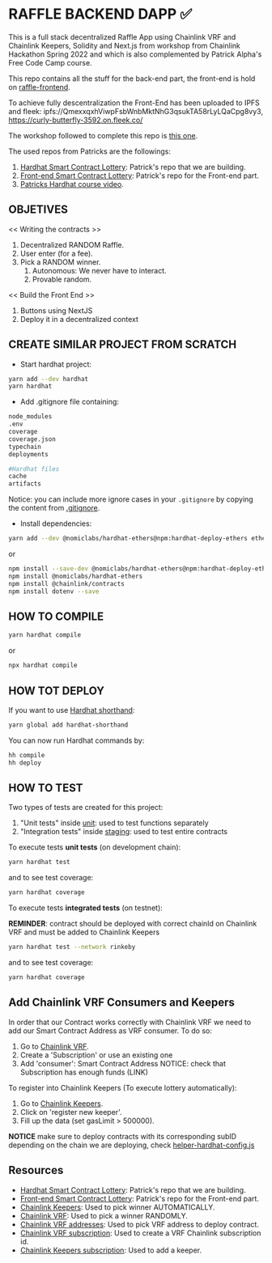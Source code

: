 # RAFFLE BACKEND DAPP ✅

This is a full stack decentralized Raffle App using Chainlink VRF and Chainlink Keepers, Solidity and Next.js from workshop from Chainlink Hackathon Spring 2022 and which is also complemented by Patrick Alpha's Free Code Camp course.

This repo contains all the stuff for the back-end part, the front-end is hold on [raffle-frontend](https://github.com/JMariadlcs/raffle-frontend).

To achieve fully descentralization the Front-End has been uploaded to IPFS and fleek: ipfs://QmexxqxhViwpFsbWnbMktNhG3qsukTA58rLyLQaCpg8vy3, https://curly-butterfly-3592.on.fleek.co/

The workshop followed to complete this repo is [this one](https://www.youtube.com/watch?v=8bMrko6iD9Q&t=5445s).

The used repos from Patricks are the followings:

1. [Hardhat Smart Contract Lottery](https://github.com/PatrickAlphaC/hardhat-smartcontract-lottery-fcc): Patrick's repo that we are building.
2. [Front-end Smart Contract Lottery](https://github.com/PatrickAlphaC/nextjs-smartcontract-lottery-fcc): Patrick's repo for the Front-end part.
3. [Patricks Hardhat course video](https://www.youtube.com/watch?v=gyMwXuJrbJQ&t=15996s).

## OBJETIVES

<< Writing the contracts >>

1. Decentralized RANDOM Raffle.
2. User enter (for a fee).
3. Pick a RANDOM winner.
    1. Autonomous: We never have to interact.
    2. Provable random.

<< Build the Front End >>

1. Buttons using NextJS
2. Deploy it in a decentralized context

## CREATE SIMILAR PROJECT FROM SCRATCH

-   Start hardhat project:

```bash
yarn add --dev hardhat
yarn hardhat
```

-   Add .gitignore file containing:

```bash
node_modules
.env
coverage
coverage.json
typechain
deployments

#Hardhat files
cache
artifacts
```

Notice: you can include more ignore cases in your `.gitignore` by copying the content from [.gitignore](https://github.com/JMariadlcs/raffle-full-stack/blob/main/.gitignore).

-   Install dependencies:

```bash
yarn add --dev @nomiclabs/hardhat-ethers@npm:hardhat-deploy-ethers ethers @nomiclabs/hardhat-etherscan @nomiclabs/hardhat-waffle chai ethereum-waffle hardhat hardhat-contract-sizer hardhat-deploy hardhat-gas-reporter prettier prettier-plugin-solidity solhint solidity-coverage dotenv @chainlink/contracts
```

or

```bash
npm install --save-dev @nomiclabs/hardhat-ethers@npm:hardhat-deploy-ethers ethers
npm install @nomiclabs/hardhat-ethers
npm install @chainlink/contracts
npm install dotenv --save
```

## HOW TO COMPILE

```bash
yarn hardhat compile
```

or

```bash
npx hardhat compile
```

## HOW TOT DEPLOY

If you want to use [Hardhat shorthand](https://hardhat.org/guides/shorthand):

```bash
yarn global add hardhat-shorthand
```

You can now run Hardhat commands by:

```bash
hh compile
hh deploy
```

## HOW TO TEST

Two types of tests are created for this project:

1. "Unit tests" inside [unit](https://github.com/JMariadlcs/raffle-full-stack/tree/main/test/unit): used to test functions separately
2. "Integration tests" inside [staging](https://github.com/JMariadlcs/raffle-full-stack/tree/main/test/staging): used to test entire contracts

To execute tests **unit tests** (on development chain):

```bash
yarn hardhat test
```

and to see test coverage:

```bash
yarn hardhat coverage
```

To execute tests **integrated tests** (on testnet):

**REMINDER**: contract should be deployed with correct chainId on Chainlink VRF and must be added to Chainlink Keepers

```bash
yarn hardhat test --network rinkeby
```

and to see test coverage:

```bash
yarn hardhat coverage
```

## Add Chainlink VRF Consumers and Keepers

In order that our Contract works correctly with Chainlink VRF we need to add our Smart Contract Address as VRF consumer. To do so:

1. Go to [Chainlink VRF](https://vrf.chain.link).
2. Create a 'Subscription' or use an existing one
3. Add 'consumer': Smart Contract Address
   NOTICE: check that Subscription has enough funds (LINK)

To register into Chainlink Keepers (To execute lottery automatically):

1. Go to [Chainlink Keepers](https://keepers.chain.link/).
2. Click on 'register new keeper'.
3. Fill up the data (set gasLimit > 500000).

**NOTICE** make sure to deploy contracts with its corresponding subID depending on the chain we are deploying, check [helper-hardhat-config.js](https://github.com/JMariadlcs/raffle-full-stack/blob/main/helper-hardhat-config.js)

## Resources

-   [Hardhat Smart Contract Lottery](https://github.com/PatrickAlphaC/hardhat-smartcontract-lottery-fcc): Patrick's repo that we are building.
-   [Front-end Smart Contract Lottery](https://github.com/PatrickAlphaC/nextjs-smartcontract-lottery-fcc): Patrick's repo for the Front-end part.
-   [Chainlink Keepers](https://docs.chain.link/docs/chainlink-keepers/introduction/): Used to pick winner AUTOMATICALLY.
-   [Chainlink VRF](https://docs.chain.link/docs/get-a-random-number/): Used to pick a winner RANDOMLY.
-   [Chainlink VRF addresses](https://docs.chain.link/docs/vrf-contracts/): Used to pick VRF address to deploy contract.
-   [Chainlink VRF subscription](https://vrf.chain.link): Used to create a VRF Chainlink subscription id.
-   [Chainlink Keepers subscription](https://keepers.chain.link/): Used to add a keeper.
